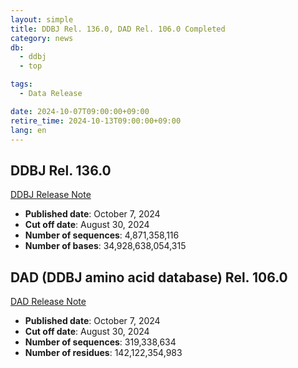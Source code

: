 ```yaml
---
layout: simple
title: DDBJ Rel. 136.0, DAD Rel. 106.0 Completed
category: news
db:
  - ddbj
  - top

tags:
  - Data Release

date: 2024-10-07T09:00:00+09:00
retire_time: 2024-10-13T09:00:00+09:00
lang: en
---
```


## DDBJ Rel. 136.0
[DDBJ Release Note](https://ddbj.nig.ac.jp/public/ddbj_database/release_note_archive/ddbj/ddbjrel.136.txt)
- **Published date**: October 7, 2024    
- **Cut off date**: August 30, 2024    
- **Number of sequences**:  4,871,358,116    
- **Number of bases**: 34,928,638,054,315    

## DAD (DDBJ amino acid database) Rel. 106.0
[DAD Release Note](https://ddbj.nig.ac.jp/public/ddbj_database/release_note_archive/dad/dadrel.106.txt)
- **Published date**: October 7, 2024   
- **Cut off date**: August 30, 2024    
- **Number of sequences**: 319,338,634    
- **Number of residues**: 142,122,354,983   

